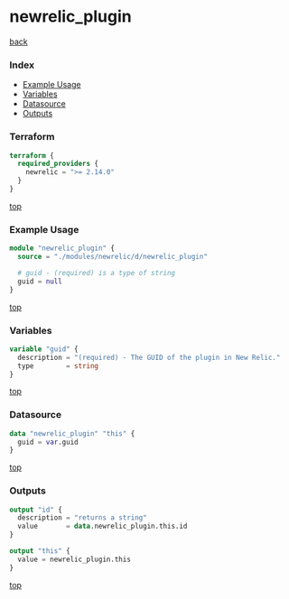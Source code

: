 # newrelic_plugin

[back](../newrelic.md)

### Index

- [Example Usage](#example-usage)
- [Variables](#variables)
- [Datasource](#datasource)
- [Outputs](#outputs)

### Terraform

```terraform
terraform {
  required_providers {
    newrelic = ">= 2.14.0"
  }
}
```

[top](#index)

### Example Usage

```terraform
module "newrelic_plugin" {
  source = "./modules/newrelic/d/newrelic_plugin"

  # guid - (required) is a type of string
  guid = null
}
```

[top](#index)

### Variables

```terraform
variable "guid" {
  description = "(required) - The GUID of the plugin in New Relic."
  type        = string
}
```

[top](#index)

### Datasource

```terraform
data "newrelic_plugin" "this" {
  guid = var.guid
}
```

[top](#index)

### Outputs

```terraform
output "id" {
  description = "returns a string"
  value       = data.newrelic_plugin.this.id
}

output "this" {
  value = newrelic_plugin.this
}
```

[top](#index)